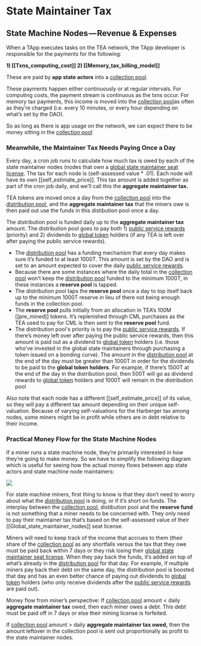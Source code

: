 
# State Maintainer Tax
## State Machine Nodes — Revenue & Expenses

When a TApp executes tasks on the TEA network, the TApp developer is responsible for the payments for the following:

**1) [[Txns_computing_cost]] 2) [[Memory_tax_billing_model]]**

These are paid by **app state actors** into a [collection pool](/epoch10_billing_tax/Collection_Pool.md).

These payments happen either continuously or at regular intervals. For computing costs, the payment stream is continuous as the txns occur. For memory tax payments, this income is moved into the [collection pool](/epoch10_billing_tax/Collection_Pool.md)as often as they’re charged (i.e. every 10 minutes, or every hour depending on what’s set by the DAO).

So as long as there is app usage on the network, we can expect there to be money sitting in the [collection pool](/epoch10_billing_tax/Collection_Pool.md)

### Meanwhile, the Maintainer Tax Needs Paying Once a Day

Every day, a cron job runs to calculate how much tax is owed by each of the state maintainer nodes (nodes that own a [global state maintainer seat license](epoch10_billing_tax/Maintainer_Seat.md). The tax for each node is (self-assessed value * .01). Each node will have its own [[self_estimate_price]]. This tax amount is added together as part of the cron job daily, and we’ll call this the **aggregate maintainer tax.**

TEA tokens are moved once a day from the [collection pool](/epoch10_billing_tax/Collection_Pool.md) into the [distribution pool](/epoch10_billing_tax/Distribution_Pool.md), and the **aggregate maintainer tax** that the miners owe is then paid out use the funds in this distibution pool  once a day.

The distribution pool is funded daily up to the **aggregate maintainer tax** amount. The distribution pool goes to pay both 1) [public service rewards](_tapp-tutor/public_service.md) (priority) and 2) dividends to [global token](/epoch10_billing_tax/Global_token.md) holders (if any TEA is left over after paying the public service rewards).

-   The [distribution pool](/epoch10_billing_tax/Distribution_Pool.md) has a funding mechanism that every day makes sure it’s funded to at least 1000T. This amount is set by the DAO and is set to an amount expected to cover the daily [public service rewards](_tapp-tutor/public_service.md).
-   Because there are some instances where the daily total in the [collection pool](/epoch10_billing_tax/Collection_Pool.md) won’t keep the [distribution pool](/epoch10_billing_tax/Distribution_Pool.md) funded to the minimum 1000T, in these instances a **reserve pool** is tapped. 
-   The distribution pool taps the **reserve pool** once a day to top itself back up to the minimum 1000T reserve in lieu of there not being enough funds in the collection pool.
-   The **reserve pool** pulls initially from an allocation in TEA’s 100M [[pre_mined]] tokens. It’s replenished through CML purchases as the TEA used to pay for CML is then sent to the **reserve pool** fund.
-   The distribution pool's priority is to pay the [public service rewards](_tapp-tutor/public_service.md). If there’s money left over after paying the public service rewards, then this amount is paid out as a dividend to [global token](/epoch10_billing_tax/Global_token.md) holders  (i.e. those who’ve invested in the global state maintainers through purchasing a token issued on a bonding curve). The amount in the [distribution pool](/epoch10_billing_tax/Distribution_Pool.md) at the end of the day must be greater than 1000T in order for the dividends to be paid to the **global token holders**. For example, if there’s 1500T at the end of the day in the distribution pool, then 500T will go as dividend rewards to [global token](/epoch10_billing_tax/Global_token.md) holders and 1000T will remain in the distribution pool

Also note that each node has a different [[self_estimate_price]] of its value, so they will pay a different tax amount depending on their unique self-valuation. Because of varying self-valuations for the Harberger tax among nodes, some miners might be in profit while others are in debt relative to their income.

### Practical Money Flow for the State Machine Nodes

If a miner runs a state machine node, they’re primarily interested in how they’re going to make money. So we have to simplify the following diagram which is useful for seeing how the actual money flows between app state actors and state machine node maintainers:

![](https://cdn-images-1.medium.com/max/1200/1*PvkBOMObbJlbf0PCkoDEYg.png)

For state machine miners, first thing to know is that they don’t need to worry about what the [distribution pool](/epoch10_billing_tax/Distribution_Pool.md) is doing, or if it’s short on funds. The interplay between the [collection pool](/epoch10_billing_tax/Collection_Pool.md), distibution pool and the **reserve fund** is not something that a miner needs to be concerned with. They only need to pay their maintainer tax that’s based on the self-assessed value of their [[Global_state_maintainer_nodes]] seat license.

Miners will need to keep track of the income that accrues to them (their share of the [collection pool](/epoch10_billing_tax/Collection_Pool.md) as any shortfalls versus the tax that they owe must be paid back within 7 days or they risk losing their [global state maintainer seat license](epoch10_billing_tax/Maintainer_Seat.md). When they pay back the funds, it’s added on top of what’s already in the [distribution pool](/epoch10_billing_tax/Distribution_Pool.md) for that day. For example, if multiple miners pay back their debt on the same day, the distribution pool is boosted that day and has an even better chance of paying out dividends to [global token](/epoch10_billing_tax/Global_token.md) holders (who only receive dividends after the [public service rewards](_tapp-tutor/public_service.md) are paid out).

Money flow from miner’s perspective: If [collection pool](/epoch10_billing_tax/Collection_Pool.md) amount < daily **aggregate maintainer tax** owed, then each miner owes a debt. This debt must be paid off in 7 days or else their mining license is forfeited.

If [collection pool](/epoch10_billing_tax/Collection_Pool.md) amount > daily **aggregate maintainer tax owed,** then the amount leftover in the collection pool is sent out proportionally as profit to the state maintainer nodes.